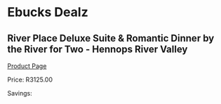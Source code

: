 
# Ebucks Dealz
## River Place Deluxe Suite & Romantic Dinner by the River for Two - Hennops River Valley
[Product Page](https://www.ebucks.com/web/shop/productSelected.do?prodId=370804475&catId=714893646)

Price: R3125.00

Savings: 


	